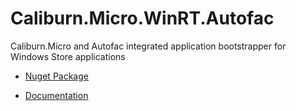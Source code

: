 Caliburn.Micro.WinRT.Autofac
============================

Caliburn.Micro and Autofac integrated application bootstrapper for Windows Store applications

* [Nuget Package](https://nuget.org/packages/Caliburn.Micro.WinRT.Autofac/)

* [Documentation](https://github.com/ziyasal/Caliburn.Micro.WinRT.Autofac/wiki)

